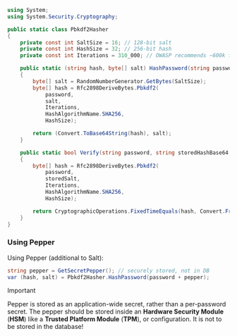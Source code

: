 ```csharp
using System;
using System.Security.Cryptography;

public static class Pbkdf2Hasher
{
    private const int SaltSize = 16; // 128-bit salt
    private const int HashSize = 32; // 256-bit hash
    private const int Iterations = 310_000; // OWASP recommends ~600k for SHA256

    public static (string hash, byte[] salt) HashPassword(string password)
    {
        byte[] salt = RandomNumberGenerator.GetBytes(SaltSize);
        byte[] hash = Rfc2898DeriveBytes.Pbkdf2(
            password,
            salt,
            Iterations,
            HashAlgorithmName.SHA256,
            HashSize);

        return (Convert.ToBase64String(hash), salt);
    }

    public static bool Verify(string password, string storedHashBase64, byte[] storedSalt)
    {
        byte[] hash = Rfc2898DeriveBytes.Pbkdf2(
            password,
            storedSalt,
            Iterations,
            HashAlgorithmName.SHA256,
            HashSize);

        return CryptographicOperations.FixedTimeEquals(hash, Convert.FromBase64String(storedHashBase64));
    }
}
```

### Using Pepper

Using Pepper (additional to Salt):
```csharp
string pepper = GetSecretPepper(); // securely stored, not in DB
var (hash, salt) = Pbkdf2Hasher.HashPassword(password + pepper);
```

> [!important]
> Pepper is stored as an application-wide secret, rather than a per-password secret.
> The pepper should be stored inside an **Hardware Security Module** (**HSM**) like a **Trusted Platform Module** (**TPM**), or configuration.
> It is not to be stored in the database!
